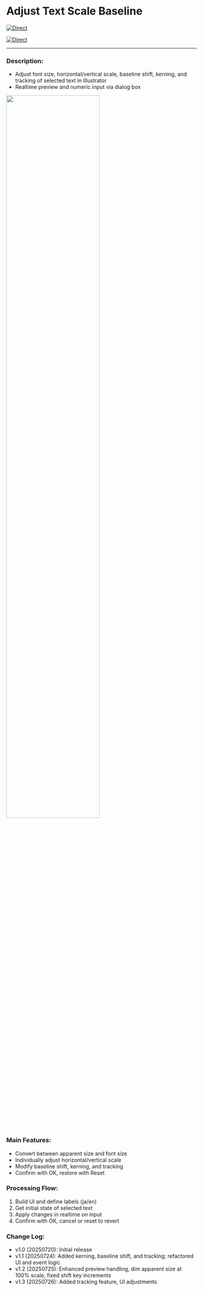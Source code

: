 # Adjust Text Scale Baseline

[![Direct](https://img.shields.io/badge/Direct%20Link-AdjustTextScaleBaseline.jsx-ffcc00.svg)](https://github.com/swwwitch/illustrator-scripts/blob/master/jsx/text/AdjustTextScaleBaseline.jsx
)

[![Direct](https://img.shields.io/badge/Back%20to%20home-All%20scripts-cccccc.svg)](https://github.com/swwwitch/illustrator-scripts/blob/master/README.md)

---

### Description:

- Adjust font size, horizontal/vertical scale, baseline shift, kerning, and tracking of selected text in Illustrator
- Realtime preview and numeric input via dialog box

<img alt="" src="https://www.dtp-transit.jp/images/ss-782-654-72-20250724-092616.png" width="70%" />

### Main Features:

- Convert between apparent size and font size
- Individually adjust horizontal/vertical scale
- Modify baseline shift, kerning, and tracking
- Confirm with OK, restore with Reset

### Processing Flow:

1. Build UI and define labels (ja/en)
2. Get initial state of selected text
3. Apply changes in realtime on input
4. Confirm with OK, cancel or reset to revert

### Change Log:

- v1.0 (20250720): Initial release
- v1.1 (20250724): Added kerning, baseline shift, and tracking; refactored UI and event logic
- v1.2 (20250725): Enhanced preview handling, dim apparent size at 100% scale, fixed shift key increments
- v1.3 (20250726): Added tracking feature, UI adjustments

